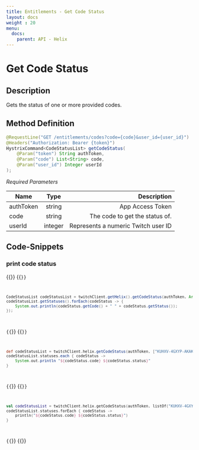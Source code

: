 ```yaml
---
title: Entitlements - Get Code Status
layout: docs
weight : 20
menu: 
  docs:
    parent: API - Helix
---
```


# Get Code Status

## Description

Gets the status of one or more provided codes. 


## Method Definition

```java
@RequestLine("GET /entitlements/codes?code={code}&user_id={user_id}")
@Headers("Authorization: Bearer {token}")
HystrixCommand<CodeStatusList> getCodeStatus(
    @Param("token") String authToken,
    @Param("code") List<String> code,
    @Param("user_id") Integer userId
);
```

*Required Parameters*

| Name          | Type      | Description  |
| ------------- |:---------:| -----------------:|
| authToken     | string    | App Access Token |
| code     | string    | The code to get the status of. |
| userId     | integer    | Represents a numeric Twitch user ID |

## Code-Snippets

### print code status

{{<codeblocks>}}
{{<code Java>}}
```java
CodeStatusList codeStatusList = twitchClient.getHelix().getCodeStatus(authToken, Arrays.asList("KUHXV-4GXYP-AKAKK"), 156900877).execute();
codeStatusList.getStatuses().forEach(codeStatus -> {
    System.out.println(codeStatus.getCode() + " " + codeStatus.getStatus());
});
```
{{</code>}}
{{<code Groovy>}}
```groovy
def codeStatusList = twitchClient.helix.getCodeStatus(authToken, ["KUHXV-4GXYP-AKAKK"], 156900877).execute();
codeStatusList.statuses.each { codeStatus -> 
    System.out.println "${codeStatus.code} ${codeStatus.status}"
}
```
{{</code>}}
{{<code Kotlin>}}
```kotlin
val codeStatusList = twitchClient.helix.getCodeStatus(authToken, listOf("KUHXV-4GXYP-AKAKK"), 156900877).execute();
codeStatusList.statuses.forEach { codeStatus -> 
    println("${codeStatus.code} ${codeStatus.status}")
}
```
{{</code>}}
{{</codeblocks>}}
